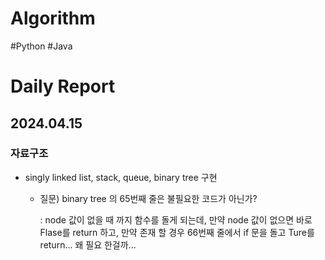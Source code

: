 # Algorithm
#Python #Java


# Daily Report
## 2024.04.15
### 자료구조
- singly linked list, stack, queue, binary tree 구현
  - 질문) binary tree 의 65번째 줄은 불필요한 코드가 아닌가?

    : node 값이 없을 때 까지 함수를 돌게 되는데, 만약 node 값이 없으면 바로 Flase를 return 하고, 만약 존재 할 경우 66번째 줄에서 if 문을 돌고 Ture를 return... 왜 필요 한걸까...  
